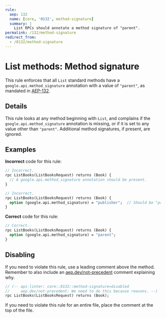 ```yaml
---
rule:
  aep: 132
  name: [core, '0132', method-signature]
  summary: |
    List RPCs should annotate a method signature of "parent".
permalink: /132/method-signature
redirect_from:
  - /0132/method-signature
---
```


# List methods: Method signature

This rule enforces that all `List` standard methods have a
`google.api.method_signature` annotation with a value of `"parent"`, as
mandated in [AEP-132][].

## Details

This rule looks at any method beginning with `List`, and complains if the
`google.api.method_signature` annotation is missing, or if it is set to any
value other than `"parent"`. Additional method signatures, if present, are
ignored.

## Examples

**Incorrect** code for this rule:

```proto
// Incorrect.
rpc ListBooks(ListBooksRequest) returns (Book) {
  // A google.api.method_signature annotation should be present.
}
```

```proto
// Incorrect.
rpc ListBooks(ListBooksRequest) returns (Book) {
  option (google.api.method_signature) = "publisher";  // Should be "parent".
}
```

**Correct** code for this rule:

```proto
// Correct.
rpc ListBooks(ListBooksRequest) returns (Book) {
  option (google.api.method_signature) = "parent";
}
```

## Disabling

If you need to violate this rule, use a leading comment above the method.
Remember to also include an [aep.dev/not-precedent][] comment explaining why.

```proto
// (-- api-linter: core::0132::method-signature=disabled
//     aep.dev/not-precedent: We need to do this because reasons. --)
rpc ListBooks(ListBooksRequest) returns (Book);
```

If you need to violate this rule for an entire file, place the comment at the
top of the file.

[aep-132]: https://aep.dev/132
[aep.dev/not-precedent]: https://aep.dev/not-precedent

